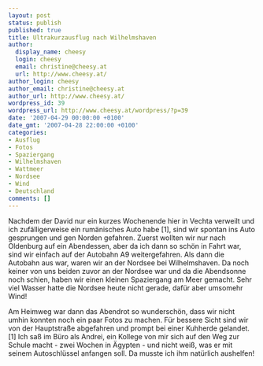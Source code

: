 ```yaml
---
layout: post
status: publish
published: true
title: Ultrakurzausflug nach Wilhelmshaven
author:
  display_name: cheesy
  login: cheesy
  email: christine@cheesy.at
  url: http://www.cheesy.at/
author_login: cheesy
author_email: christine@cheesy.at
author_url: http://www.cheesy.at/
wordpress_id: 39
wordpress_url: http://www.cheesy.at/wordpress/?p=39
date: '2007-04-29 00:00:00 +0100'
date_gmt: '2007-04-28 22:00:00 +0100'
categories:
- Ausflug
- Fotos
- Spaziergang
- Wilhelmshaven
- Wattmeer
- Nordsee
- Wind
- Deutschland
comments: []
---
```

<!--:de--><!-- 3446-->Nachdem der David nur ein kurzes Wochenende hier in Vechta verweilt und ich zufälligerweise ein rumänisches Auto habe [1], sind wir spontan ins Auto gesprungen und gen Norden gefahren. Zuerst wollten wir nur nach Oldenburg auf ein Abendessen, aber da ich dann so schön in Fahrt war, sind wir einfach auf der Autobahn A9 weitergefahren. Als dann die Autobahn aus war, waren wir an der Nordsee bei Wilhelmshaven. Da noch keiner von uns beiden zuvor an der Nordsee war und da die Abendsonne noch schien, haben wir einen kleinen Spaziergang am Meer gemacht. Sehr viel Wasser hatte die Nordsee heute nicht gerade, dafür aber umsomehr Wind!
Am Heimweg war dann das Abendrot so wunderschön, dass wir nicht umhin konnten noch ein paar Fotos zu machen. Für bessere Sicht sind wir von der Hauptstraße abgefahren und prompt bei einer Kuhherde gelandet.
[1] Ich saß im Büro als Andrei, ein Kollege von mir sich auf den Weg zur Schule macht - zwei Wochen in Ägypten - und nicht weiß, was er mit seinem Autoschlüssel anfangen soll. Da musste ich ihm natürlich aushelfen!
<!--:-->
